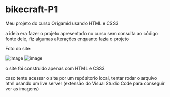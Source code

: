 # bikecraft-P1
Meu projeto do curso Origamid usando HTML e CSS3

a ideia era fazer o projeto apresentado no curso sem consulta ao código fonte dele, fiz algumas alterações enquanto fazia o projeto

Foto do site:

![image](https://user-images.githubusercontent.com/82189299/167036546-d2cfca12-3730-491d-8688-e640c3bc40c4.png)
![image](https://user-images.githubusercontent.com/82189299/167036613-34178b0f-33ff-4de7-be05-68ea87a92b61.png)

o site foi construido apenas com HTML e CSS3

caso tente acessar o site por um repósitorio local, tentar rodar o arquivo html usando um live server (extensão do Visual Studio Code para conseguir ver as imagens)
